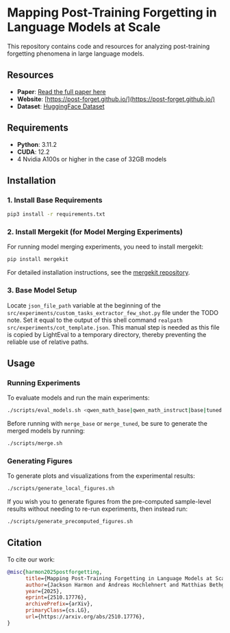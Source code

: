 # Mapping Post-Training Forgetting in Language Models at Scale

This repository contains code and resources for analyzing post-training forgetting phenomena in large language models.

## Resources

- **Paper**: [Read the full paper here](https://arxiv.org/abs/2510.17776)
- **Website**: [https://post-forget.github.io/](https://post-forget.github.io/)
- **Dataset**: [HuggingFace Dataset](https://huggingface.co/datasets/post-forget/post-forget)

## Requirements

- **Python**: 3.11.2
- **CUDA**: 12.2
- 4 Nvidia A100s or higher in the case of 32GB models

## Installation

### 1. Install Base Requirements

```bash
pip3 install -r requirements.txt
```

### 2. Install Mergekit (for Model Merging Experiments)

For running model merging experiments, you need to install mergekit:

```bash
pip install mergekit
```

For detailed installation instructions, see the [mergekit repository](https://github.com/arcee-ai/mergekit/tree/main).

### 3. Base Model Setup

Locate `json_file_path` variable at the beginning of the `src/experiments/custom_tasks_extractor_few_shot.py` file under the TODO note.
Set it equal to the output of this shell command `realpath src/experiments/cot_template.json`. This manual step is needed as
this file is copied by LightEval to a temporary directory, thereby preventing the reliable use of relative paths.

## Usage

### Running Experiments

To evaluate models and run the main experiments:

```bash
./scripts/eval_models.sh <qwen_math_base|qwen_math_instruct|base|tuned|merge_base|merge_tuned>
```

Before running with `merge_base` or `merge_tuned`, be sure to generate the merged models by running:
```bash
./scripts/merge.sh
```

### Generating Figures

To generate plots and visualizations from the experimental results:

```bash
./scripts/generate_local_figures.sh
```

If you wish you to generate figures from the pre-computed sample-level results without needing to
re-run experiments, then instead run:

```bash
./scripts/generate_precomputed_figures.sh
```

## Citation

To cite our work:
```bibtex
@misc{harmon2025postforgetting,
      title={Mapping Post-Training Forgetting in Language Models at Scale}, 
      author={Jackson Harmon and Andreas Hochlehnert and Matthias Bethge and Ameya Prabhu},
      year={2025},
      eprint={2510.17776},
      archivePrefix={arXiv},
      primaryClass={cs.LG},
      url={https://arxiv.org/abs/2510.17776}, 
}
```